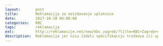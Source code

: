 ```yaml
---
layout:       post
title:        Reklamacija za neizdavanje uplatnice
date:         2017-10-28 00:00:00
categories:   KBC
tags:         reklamacija
ext:          http://reklamacije.net/new/kbc_zagreb/?title=KBC+Zagreb+nije+izdao+uplatnicu+-+za+NAPI%C5%A0I+NAZIV+USLUGE;body=Za:+Klini%C4%8Dki+bolni%C4%8Dki+centar+Zagreb,%20Zagreb%0A%0APo%C5%A1tovani+KBC+Zagreb,%0A%0ADana+DD.MM.GGGG+u+bolnici+NAZIV+BOLNICE+imao+sam+VRSTA+USLUGE.+Medicinska+sestra+na+prijemu+pacijenata+nije+%C5%BEeljela+naplatiti+ra%C4%8Dun+gotovinom+nego+je+inzistirala+da+tro%C5%A1ak+platim+po+uplanici+koji+%C4%87u+dobiti+po%C5%A1tom.%0A%0ANapominjem+da+od+KBC-a+od+dana+posjeta+u+bolnicu+do+danas+nisam+zaprimio+uplatnicu.%0A%0AS+obzirom+na+obvezu+izdavanja+ra%C4%8Duna+koja+je+propisana+odredbama+Op%C4%87eg+poreznog+zakona,+kao+i+posebnim+poreznim+propisima,+molim+vas+o%C4%8Ditovanje%3A+%0A1.+kako+sam+mogao+platiti+ra%C4%8Dun+koji+nisam+nikada+dobio+uplatnicu?+%0A2.+za%C5%A1to+KBC+osoblje+ne+%C5%BEeli+naplatiti+ra%C4%8Dun+u+gotovini?+%0A3.+po+kojoj+zakonskoj+osnovi+KBC+osoblje+odbija+zaprimiti+pla%C4%87anje+u+gotovini?+%0A4.+mo%C5%BEe+li+KBC+dostaviti+presliku+ra%C4%8Duna?+%0A5.+za%C5%A1to+KBC+osoblje+ne+izdaje+uplatnice+i+ra%C4%8Dune+odmah+i+daje+na+ruke+pacijentu?%0A%0AObveza+izdavanja+ra%C4%8Duna+propisana+je+odredbom+%C4%8Dlanka+54.+Op%C4%87eg+poreznog+zakona+%28Narodne+novine,+broj%3A+147%2F08,+18%2F11,+78%2F12,+136%2F12,+73%2F13%29+prema+kojoj+su+svi+porezni+obveznici+du%C5%BEni+izdavati+ra%C4%8Dune+te+voditi+poslovne+knjige+i+evidencije+radi+oporezivanja+prema+propisima+kojima+se+ure%C4%91uje+pojedina+vrsta+poreza.+Nadalje,+obveza+izdavanja+ra%C4%8Duna+propisana+je+i+posebnim+poreznim+propisima,+a+kako+je+opisano+u+Uputi+Porezne+uprave%3A+%0Ahttps%3A%2F%2Fwww.porezna-uprava.hr%2FPdviEu%2FDocuments%2FUputa%20o%20obvezi%20izdavanja%20ra%C4%8Duna%20prema%20propisima%20u%20nadle%C5%BEnosti%20PU%20%2824.07.2013.%29.pdf%0A%0ALijep+pozdrav%0AVA%C5%A0E%20IME%20I%20PREZIME&tags=racun-neizdavanje-uplatnice-naplata-racuna+from-template:3+podnesi:pisani-prigovor
description:  Reklamacija jer nisu izdali specifikaciju troškova ili uplatnicu a naplatili su uslugu
---
```

